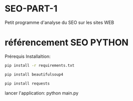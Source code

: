 # SEO-PART-1
Petit programme d'analyse du SEO sur les sites WEB 
# référencement SEO PYTHON

Prérequis
Installaltion:
```bash
pip install -r requirements.txt
```
```bash
pip install beautifulsoup4
```
```bash
pip install requests
```
lancer l'application:
python main.py

